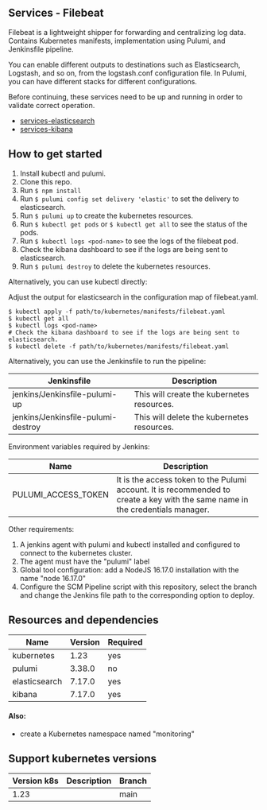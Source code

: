 ## Services - Filebeat

Filebeat is a lightweight shipper for forwarding and centralizing log data. Contains Kubernetes manifests, implementation using Pulumi, and Jenkinsfile pipeline.

You can enable different outputs to destinations such as Elasticsearch, Logstash, and so on, from the logstash.conf configuration file. In Pulumi, you can have different stacks for different configurations.

Before continuing, these services need to be up and running in order to validate correct operation.
- [services-elasticsearch](https://github.com/k8s-cicd-tools/services-elasticsearch)
- [services-kibana](https://github.com/k8s-cicd-tools/services-kibana)

## How to get started

1. Install kubectl and pulumi.
2. Clone this repo.
3. Run `$ npm install`
4. Run `$ pulumi config set delivery 'elastic'` to set the delivery to elasticsearch.
5. Run `$ pulumi up` to create the kubernetes resources.
6. Run `$ kubectl get pods` or `$ kubectl get all` to see the status of the pods.
7. Run `$ kubectl logs <pod-name>` to see the logs of the filebeat pod.
8. Check the kibana dashboard to see if the logs are being sent to elasticsearch.
9. Run `$ pulumi destroy` to delete the kubernetes resources.

Alternatively, you can use kubectl directly:

Adjust the output for elasticsearch in the configuration map of filebeat.yaml.

```
$ kubectl apply -f path/to/kubernetes/manifests/filebeat.yaml
$ kubectl get all 
$ kubectl logs <pod-name> 
# Check the kibana dashboard to see if the logs are being sent to elasticsearch.
$ kubectl delete -f path/to/kubernetes/manifests/filebeat.yaml
```

Alternatively, you can use the Jenkinsfile to run the pipeline:

| Jenkinsfile                        | Description                                |
|------------------------------------|--------------------------------------------|
| jenkins/Jenkinsfile-pulumi-up      | This will create the kubernetes resources. |
| jenkins/Jenkinsfile-pulumi-destroy | This will delete the kubernetes resources. |

Environment variables required by Jenkins:

| Name                | Description                                |
|---------------------|--------------------------------------------|
| PULUMI_ACCESS_TOKEN | It is the access token to the Pulumi account. It is recommended to create a key with the same name in the credentials manager. |


Other requirements:
1. A jenkins agent with pulumi and kubectl installed and configured to connect to the kubernetes cluster.
2. The agent must have the "pulumi" label
3. Global tool configuration: add a NodeJS 16.17.0 installation with the name "node 16.17.0"
4. Configure the SCM Pipeline script with this repository, select the branch and change the Jenkins file path to the corresponding option to deploy.


## Resources and dependencies

| Name           | Version | Required |
|----------------|---------|----------|
| kubernetes     | 1.23    | yes      |
| pulumi         | 3.38.0  | no       |
| elasticsearch  | 7.17.0  | yes      |
| kibana         | 7.17.0  | yes      |

#### Also:
- create a Kubernetes namespace named "monitoring"

## Support kubernetes versions

| Version k8s | Description | Branch |
|-------------|-------------|---------|
| 1.23        |             | main    |




